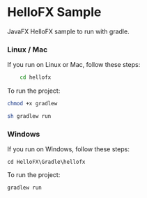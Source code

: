 # HelloFX Sample

JavaFX HelloFX sample to run with gradle.

### Linux / Mac

If you run on Linux or Mac, follow these steps:

```bash
    cd hellofx
```

To run the project:
    
```bash
chmod +x gradlew
```

```bash
sh gradlew run
```

### Windows

If you run on Windows, follow these steps:

    cd HelloFX\Gradle\hellofx

To run the project:
    
    gradlew run
